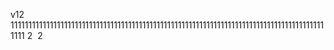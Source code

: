 v12
11111111111111111111111111111111111111111111111111111111111111111111111111111111111111111111  2&nbsp;&nbsp;2
